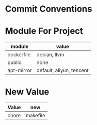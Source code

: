 # Commit Conventions

# Module For Project
| module     | value                    |
| ---------- | ------------------------ |
| dockerfile | debian, llvm             |
| public     | none                     |
| apt-mirror | default, aliyun, tencent |

# New Value

| Value | new      |
| ----- | -------- |
| chore | makefile |